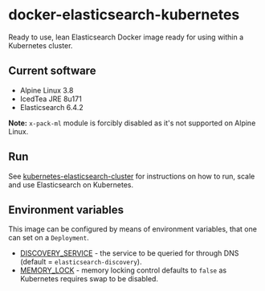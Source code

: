 # docker-elasticsearch-kubernetes

Ready to use, lean Elasticsearch Docker image ready for using within a Kubernetes cluster.


## Current software

* Alpine Linux 3.8
* IcedTea JRE 8u171
* Elasticsearch 6.4.2

**Note:** `x-pack-ml` module is forcibly disabled as it's not supported on Alpine Linux.

## Run

See [kubernetes-elasticsearch-cluster](https://github.com/vekatkriish/elasticsearchonk8s) for instructions on how to run, scale and use Elasticsearch on Kubernetes.

## Environment variables

This image can be configured by means of environment variables, that one can set on a `Deployment`.


* [DISCOVERY_SERVICE](https://www.elastic.co/guide/en/elasticsearch/reference/current/modules-discovery-zen.html#unicast) - the service to be queried for through DNS (default = `elasticsearch-discovery`).
* [MEMORY_LOCK](https://www.elastic.co/guide/en/elasticsearch/reference/current/important-settings.html#bootstrap.memory_lock) - memory locking control defaults to `false` as Kubernetes requires swap to be disabled.

